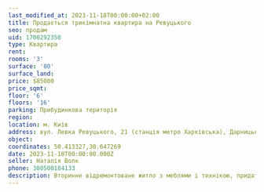 ```yaml
---
last_modified_at: 2023-11-18T00:00:00+02:00
title: Продається трикімнатна квартира на Ревуцького
seo: продам
uid: 1700292350
type: Квартира
rent:
rooms: '3'
surface: '80'
surface_land:
price: $85000
price_sqmt:
floor: '6'
floors: '16'
parking: Прибудинкова територія
region:
location: м. Київ
address: вул. Левка Ревуцького, 21 (станція метро Харківська), Дарницький район
object:
coordinates: 50.413327,30.647269
date: 2023-11-18T00:00:00.000Z
seller: Наталія Волк
phone: 380500184133
description: Вторинне відремонтоване житло з меблями і технікою, придатне для проживання
---
```


